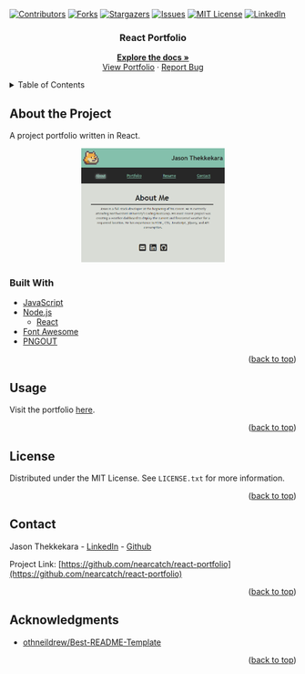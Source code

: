 <div id="top"></div>
<!--
*** Thanks for checking out the Best-README-Template. If you have a suggestion
*** that would make this better, please fork the repo and create a pull request
*** or simply open an issue with the tag "enhancement".
*** Don't forget to give the project a star!
*** Thanks again! Now go create something AMAZING! :D
-->

<!-- PROJECT SHIELDS -->
<!--
*** I'm using markdown "reference style" links for readability.
*** Reference links are enclosed in brackets [ ] instead of parentheses ( ).
*** See the bottom of this document for the declaration of the reference variables
*** for contributors-url, forks-url, etc. This is an optional, concise syntax you may use.
*** https://www.markdownguide.org/basic-syntax/#reference-style-links
-->

[![Contributors][contributors-shield]][contributors-url]
[![Forks][forks-shield]][forks-url]
[![Stargazers][stars-shield]][stars-url]
[![Issues][issues-shield]][issues-url]
[![MIT License][license-shield]][license-url]
[![LinkedIn][linkedin-shield]][linkedin-url]

<div align="center">

<h3 align="center">React Portfolio</h3>

  <p align="center">
    <a href="https://github.com/nearcatch/react-portfolio"><strong>Explore the docs »</strong></a>
    <br />
    <a href="https://portfolio.jathek.com/">View Portfolio</a>
    ·
    <a href="https://github.com/nearcatch/react-portfolio/issues">Report Bug</a>
  </p>
</div>

<!-- TABLE OF CONTENTS -->
<details>
  <summary>Table of Contents</summary>
  <ol>
    <li>
      <a href="#about-the-project">About the Project</a>
      <ul>
        <li><a href="#built-with">Built With</a></li>
      </ul>
    </li>
    <!-- <li>
      <a href="#getting-started">Getting Started</a>
      <ul>
        <li><a href="#prerequisites">Prerequisites</a></li>
        <li><a href="#installation">Installation</a></li>
      </ul>
    </li> -->
    <li><a href="#usage">Usage</a></li>
    <li><a href="#license">License</a></li>
    <li><a href="#contact">Contact</a></li>
    <li><a href="#acknowledgments">Acknowledgments</a></li>
  </ol>
</details>

<!-- ABOUT THE PROJECT -->

## About the Project

A project portfolio written in React.

<div align="center">
    <a href="https://portfolio.jathek.com/"><img style="width: 50%;" src="./assets/readme/full-page-screenshot.png" /></a>
</div>

### Built With

* [JavaScript](https://www.ecma-international.org/publications-and-standards/standards/ecma-262/)
* [Node.js](https://nodejs.org/en/)
  * [React](https://reactjs.org/)
* [Font Awesome](https://fontawesome.com/)
* [PNGOUT](http://advsys.net/ken/utils.htm)

<p align="right">(<a href="#top">back to top</a>)</p>

<!-- GETTING STARTED -->
<!-- ## Getting Started -->
<!-- ### Prerequisites -->

<!-- ### Installation -->

<!-- <p align="right">(<a href="#top">back to top</a>)</p> -->

<!-- USAGE EXAMPLES -->

## Usage

Visit the portfolio [here](https://portfolio.jathek.com/).

<p align="right">(<a href="#top">back to top</a>)</p>

<!-- LICENSE -->

## License

Distributed under the MIT License. See `LICENSE.txt` for more information.

<p align="right">(<a href="#top">back to top</a>)</p>

<!-- CONTACT -->

## Contact

Jason Thekkekara - [LinkedIn][linkedin-url] - [Github](https://github.com/nearcatch)

Project Link: [https://github.com/nearcatch/react-portfolio](https://github.com/nearcatch/react-portfolio)

<p align="right">(<a href="#top">back to top</a>)</p>

<!-- ACKNOWLEDGMENTS -->

## Acknowledgments

- [othneildrew/Best-README-Template](https://github.com/othneildrew/Best-README-Template)

<p align="right">(<a href="#top">back to top</a>)</p>

<!-- MARKDOWN LINKS & IMAGES -->
<!-- https://www.markdownguide.org/basic-syntax/#reference-style-links -->

[contributors-shield]: https://img.shields.io/github/contributors/nearcatch/react-portfolio.svg?style=for-the-badge
[contributors-url]: https://github.com/nearcatch/react-portfolio/graphs/contributors
[forks-shield]: https://img.shields.io/github/forks/nearcatch/react-portfolio.svg?style=for-the-badge
[forks-url]: https://github.com/nearcatch/react-portfolio/network/members
[stars-shield]: https://img.shields.io/github/stars/nearcatch/react-portfolio.svg?style=for-the-badge
[stars-url]: https://github.com/nearcatch/react-portfolio/stargazers
[issues-shield]: https://img.shields.io/github/issues/nearcatch/react-portfolio.svg?style=for-the-badge
[issues-url]: https://github.com/nearcatch/react-portfolio/issues
[license-shield]: https://img.shields.io/github/license/nearcatch/react-portfolio.svg?style=for-the-badge
[license-url]: https://github.com/nearcatch/react-portfolio/blob/main/LICENSE.txt
[linkedin-shield]: https://img.shields.io/badge/-LinkedIn-black.svg?style=for-the-badge&logo=linkedin&colorB=555
[linkedin-url]: https://linkedin.com/in/jason-thekkekara
[product-screenshot]: https://raw.githubusercontent.com/nearcatch/react-portfolio/main/assets/readme/full-page-screenshot.png
